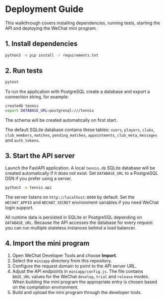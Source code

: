 # Deployment Guide

This walkthrough covers installing dependencies, running tests, starting the API and deploying the WeChat mini program.

## 1. Install dependencies

```bash
python3 -m pip install -r requirements.txt
```

## 2. Run tests

```bash
pytest
```

To run the application with PostgreSQL create a database and export a connection
string, for example:

```bash
createdb tennis
export DATABASE_URL=postgresql:///tennis
```

The schema will be created automatically on first start.

The default SQLite database contains these tables: `users`, `players`, `clubs`,
`club_members`, `matches`, `pending_matches`, `appointments`, `club_meta`,
`messages` and `auth_tokens`.

## 3. Start the API server

Launch the FastAPI application. A local `tennis.db` SQLite database will be created automatically if it does not exist. Set `DATABASE_URL` to a PostgreSQL DSN if you prefer using a server.

```bash
python3 -m tennis.api
```

The server listens on `http://localhost:8000` by default. Set the `WECHAT_APPID` and `WECHAT_SECRET` environment variables if you need WeChat login support.

All runtime data is persisted in SQLite or PostgreSQL depending on
`DATABASE_URL`. Because the API accesses the database for every request you can
run multiple stateless instances behind a load balancer.

## 4. Import the mini program

1. Open WeChat Developer Tools and choose **Import**.
2. Select the `miniapp` directory from this repository.
3. Configure the request domain to point to the API server URL.
4. Adjust the API endpoints in `miniapp/config.js`. The file contains
   `BASE_URL` values for the WeChat `develop`, `trial` and `release` modes.
   When building the mini program the appropriate entry is chosen based on the
   compilation environment.
5. Build and upload the mini program through the developer tools.
